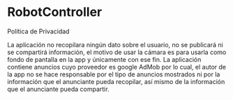 # RobotController
Política de Privacidad

La aplicación no recopilara ningún dato sobre el usuario, no se publicará ni se compartirá información, el motivo de usar la cámara es para usarla como fondo de pantalla en la app y únicamente con ese fin.
La aplicación contiene anuncios cuyo proveedor es google AdMob por lo cual, el autor de la app no se hace responsable por el tipo de anuncios mostrados ni por la información que el anunciante pueda recopilar, así mismo de la información que el anunciante pueda compartir.

